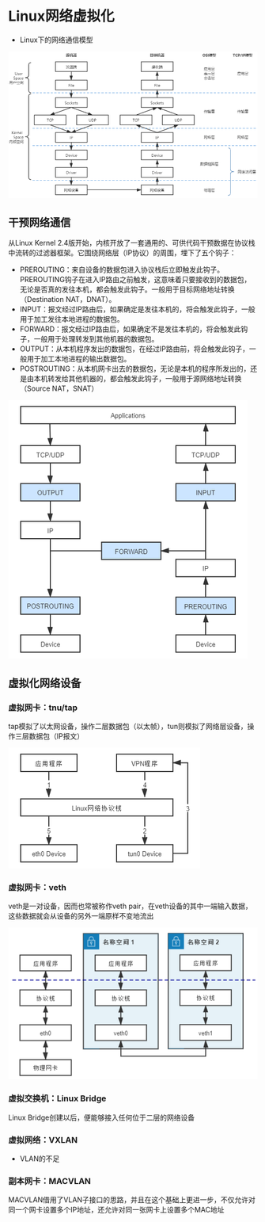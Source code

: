 # Linux网络虚拟化

- Linux下的网络通信模型

![2020121141251](/assets/2020121141251.png)

## 干预网络通信

从Linux Kernel 2.4版开始，内核开放了一套通用的、可供代码干预数据在协议栈中流转的过滤器框架。它围绕网络层（IP协议）的周围，埋下了五个钩子：

- PREROUTING：来自设备的数据包进入协议栈后立即触发此钩子。PREROUTING钩子在进入IP路由之前触发，这意味着只要接收到的数据包，无论是否真的发往本机，都会触发此钩子。一般用于目标网络地址转换（Destination NAT，DNAT）。
- INPUT：报文经过IP路由后，如果确定是发往本机的，将会触发此钩子，一般用于加工发往本地进程的数据包。
- FORWARD：报文经过IP路由后，如果确定不是发往本机的，将会触发此钩子，一般用于处理转发到其他机器的数据包。
- OUTPUT：从本机程序发出的数据包，在经过IP路由前，将会触发此钩子，一般用于加工本地进程的输出数据包。
- POSTROUTING：从本机网卡出去的数据包，无论是本机的程序所发出的，还是由本机转发给其他机器的，都会触发此钩子，一般用于源网络地址转换（Source NAT，SNAT）

![2020121142155](/assets/2020121142155.png)

## 虚拟化网络设备

### 虚拟网卡：tnu/tap

tap模拟了以太网设备，操作二层数据包（以太帧），tun则模拟了网络层设备，操作三层数据包（IP报文）

![2020121142815](/assets/2020121142815.png)

### 虚拟网卡：veth

veth是一对设备，因而也常被称作veth pair，在veth设备的其中一端输入数据，这些数据就会从设备的另外一端原样不变地流出

![2020121143015](/assets/2020121143015.png)

### 虚拟交换机：Linux Bridge

Linux Bridge创建以后，便能够接入任何位于二层的网络设备

### 虚拟网络：VXLAN

- VLAN的不足

### 副本网卡：MACVLAN

MACVLAN借用了VLAN子接口的思路，并且在这个基础上更进一步，不仅允许对同一个网卡设置多个IP地址，还允许对同一张网卡上设置多个MAC地址
